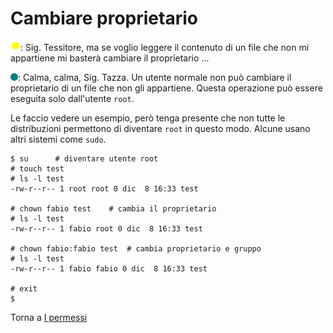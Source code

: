 # Cambiare proprietario

![](../../images/people/tazza.png): Sig. Tessitore, ma se voglio leggere il contenuto
di un file che non mi appartiene mi basterà cambiare il proprietario ...

![](../../images/people/tess.png): Calma, calma, Sig. Tazza. Un utente normale non può
cambiare il proprietario di un file che non gli appartiene. Questa operazione
può essere eseguita solo dall'utente `root`.

Le faccio vedere un esempio, però tenga presente che non tutte le distribuzioni
permettono di diventare `root` in questo modo. Alcune usano altri sistemi come `sudo`.

```
$ su      # diventare utente root
# touch test
# ls -l test
-rw-r--r-- 1 root root 0 dic  8 16:33 test

# chown fabio test    # cambia il proprietario
# ls -l test
-rw-r--r-- 1 fabio root 0 dic  8 16:33 test

# chown fabio:fabio test  # cambia proprietario e gruppo
# ls -l test
-rw-r--r-- 1 fabio fabio 0 dic  8 16:33 test

# exit
$
```

Torna a [I permessi](../summary.md)
